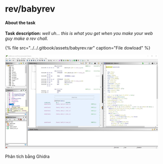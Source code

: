 # rev/babyrev

#### About the task <a id="about-the-task-1"></a>

**Task description:** _well uh… this is what you get when you make your web guy make a rev chall._

{% file src="../../.gitbook/assets/babyrev.rar" caption="File dowload" %}

![](../../.gitbook/assets/image%20%2831%29.png)

Phân tích bằng Ghidra



